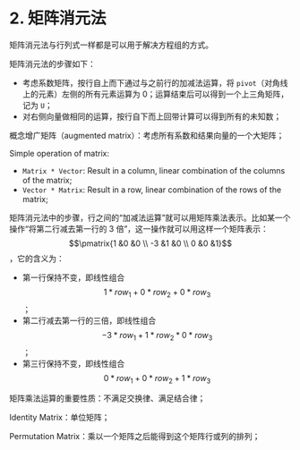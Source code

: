 # 2. 矩阵消元法

矩阵消元法与行列式一样都是可以用于解决方程组的方式。

矩阵消元法的步骤如下：

- 考虑系数矩阵，按行自上而下通过与之前行的加减法运算，将 `pivot`（对角线上的元素）左侧的所有元素运算为 0；运算结束后可以得到一个上三角矩阵，记为 `U`；
- 对右侧向量做相同的运算，按行自下而上回带计算可以得到所有的未知数；

概念增广矩阵（augmented matrix）：考虑所有系数和结果向量的一个大矩阵；

Simple operation of matrix:

- `Matrix * Vector`: Result in a column, linear combination of the columns of the matrix;
- `Vector * Matrix`: Result in a row, linear combination of the rows of the matrix;

矩阵消元法中的步骤，行之间的“加减法运算”就可以用矩阵乘法表示。比如某一个操作“将第二行减去第一行的 3 倍”，这一操作就可以用这样一个矩阵表示：$$\pmatrix{1 &0 &0 \\ -3 &1 &0 \\ 0 &0 &1}$$，它的含义为：

- 第一行保持不变，即线性组合 $$ 1 * row_1 + 0 * row_2 + 0 * row_3 $$；
- 第二行减去第一行的三倍，即线性组合 $$-3 * row_1 + 1 * row_2 * 0 * row_3$$；
- 第三行保持不变，即线性组合 $$0 * row_1 + 0 * row_2 + 1 * row_3$$

矩阵乘法运算的重要性质：不满足交换律、满足结合律；

Identity Matrix：单位矩阵；

Permutation Matrix：乘以一个矩阵之后能得到这个矩阵行或列的排列；

